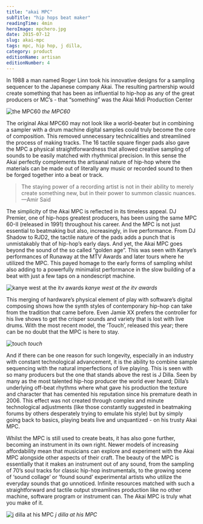 ```yaml
---
title: "akai MPC"
subTitle: "hip hops beat maker"
readingTime: 4min
heroImage: mpchero.jpg
date: 2015-07-12
slug: akai-mpc
tags: mpc, hip hop, j dilla,
category: product
editionName: artisan
editionNumber: 4
---
```


In 1988 a man named Roger Linn took his innovative designs for a sampling sequencer to the Japanese company Akai. The resulting partnership would create something that has been as influential to hip-hop as any of the great producers or MC’s - that “something” was the Akai Midi Production Center

![the MPC60](60.jpg)
*the MPC60*

The original Akai MPC60 may not look like a world-beater but in combining a sampler with a drum machine digital samples could truly become the core of composition. This removed unnecessary technicalities and streamlined the process of making tracks. The 16 tactile square finger pads also gave the MPC a physical straightforwardness that allowed creative sampling of sounds to be easily matched with rhythmical precision. In this sense the Akai perfectly complements the artisanal nature of hip-hop where the materials can be made out of literally any music or recorded sound to then be forged together into a beat or track.

>The staying power of a recording artist is not in their ability to merely create something new, but in their power to summon classic nuances. —Amir Said

The simplicity of the Akai MPC is reflected in its timeless appeal. DJ Premier, one of hip-hops greatest producers, has been using the same MPC 60-II (released in 1991) throughout his career. And the MPC is not just essential to beatmaking but also, increasingly, in live performance. From DJ Shadow to RJD2, the tactile nature of the pads adds a punch that is unmistakably that of hip-hop’s early days. And yet, the Akai MPC goes beyond the sound of the so called “golden age”. This was seen with Kanye’s performances of Runaway at the MTV Awards and later tours where he utilized the MPC. This payed homage to the early forms of sampling whilst also adding to a powerfully minimalist performance in the slow building of a beat with just a few taps on a nondescript machine.

![kanye west at the itv awards](kanye.jpg)
*kanye west at the itv awards*

This merging of hardware’s physical element of play with software’s digital composing shows how  the synth styles of contemporary hip-hop can take from the tradition that came before. Even Jamie XX prefers the controller for his live shows to get the crisper sounds and variety that is lost with live drums. With the most recent model, the ‘Touch’, released this year; there can be no doubt that the MPC is here to stay.

![touch](touch.jpg)
*touch*

And if there can be one reason for such longevity, especially in an industry with constant technological advancement, it is the ability to combine sample sequencing with the natural imperfections of live playing. This is seen with so many producers but the one that stands above the rest is J Dilla. Seen by many as the most talented hip-hop producer the world ever heard; Dilla’s underlying off-beat rhythms where what gave his production the texture and character that has cemented his reputation since his premature death in 2006. This effect was not created through complex and minute technological adjustments (like those constantly suggested in beatmaking forums by others desperately trying to emulate his style) but by simply going back to basics, playing beats live and unquantized - on his trusty Akai MPC.

Whilst the MPC is still used to create beats, it has also gone further, becoming an instrument in its own right. Newer models of increasing affordability mean that musicians can explore and experiment with the Akai MPC alongside other aspects of their craft. The beauty of the MPC is essentially that it makes an instrument out of any sound, from the sampling of 70’s soul tracks for classic hip-hop instrumentals, to the growing scene of ‘sound collage’ or ‘found sound’ experimental artists who utilize the everyday sounds that go unnoticed. Infinite resources matched with such a straightforward and tactile output streamlines production like no other machine, software program or instrument can. The Akai MPC is truly what you make of it.

![j dilla at his MPC](dilla.jpg)
*j dilla at his MPC*
